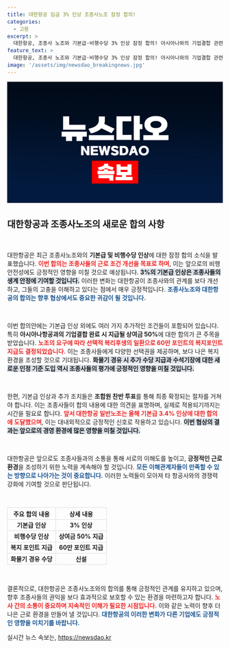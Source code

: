 ```yaml
---
title: 대한항공 임금 3% 인상 조종사노조 잠정 합의!
categories:
  - 고용
excerpt: >
  대한항공, 조종사 노조와 기본급·비행수당 3% 인상 잠정 합의! 아시아나와의 기업결합 관련 특별 보상도 포함되어 있습니다. 조합원 찬반 투표 후 최종 확정될 예정, 노사 합의의 전말을 클릭해 확인하세요!
feature_text: >
  대한항공, 조종사 노조와 기본급·비행수당 3% 인상 잠정 합의! 아시아나와의 기업결합 관련 특별 보상도 포함되어 있습니다. 조합원 찬반 투표 후 최종 확정될 예정, 노사 합의의 전말을 클릭해 확인하세요!
image: '/assets/img/newsdao_breakingnews.jpg'
---
```


<p><img src="/assets/img/newsdao_breakingnews.jpg" alt="ontimetimes 속보" /></p>

<h2 data-ke-size="size26">대한항공과 조종사노조의 새로운 합의 사항</h2>

<p data-ke-size="size16">&nbsp;</p>

<p>대한항공은 최근 조종사노조와의 <b>기본급 및 비행수당 인상</b>에 대한 잠정 합의 소식을 발표했습니다. <b><span style="color: #ee2323;">이번 합의는 조종사들의 근로 조건 개선을 목표로 하며</span></b>, 이는 앞으로의 비행 안전성에도 긍정적인 영향을 미칠 것으로 예상됩니다. <b><span style="background-color: #21538527;">3%의 기본급 인상은 조종사들의 생계 안정에 기여할 것입니다.</span></b> 이러한 변화는 대한항공이 조종사와의 관계를 보다 개선하고, 그들의 고충을 이해하고 있다는 점에서 매우 긍정적입니다. <b><span style="color: #1a5490;">조종사노조와 대한항공의 합의는 향후 협상에서도 중요한 귀감이 될 것입니다.</span></b></p>

<p data-ke-size="size16">&nbsp;</p>

<p>이번 합의안에는 기본급 인상 외에도 여러 가지 추가적인 조건들이 포함되어 있습니다. 특히 <b>아시아나항공과의 기업결합 완료 시 지급될 상여금 50%</b>에 대한 합의가 큰 주목을 받았습니다. <b><span style="color: #ee2323;">노조의 요구에 따라 선택적 복리후생의 일환으로 60만 포인트의 복지포인트 지급도 결정되었습니다.</span></b> 이는 조종사들에게 다양한 선택권을 제공하며, 보다 나은 복지 환경을 조성할 것으로 기대됩니다. <b><span style="background-color: #21538527;">화물기 경유 시 추가 수당 지급과 수석기장에 대한 새로운 인정 기준 도입 역시 조종사들의 평가에 긍정적인 영향을 미칠 것입니다.</span></b> </p>

<p data-ke-size="size16">&nbsp;</p>

<p>한편, 기본급 인상과 추가 조치들은 <b>조합원 찬반 투표</b>를 통해 최종 확정되는 절차를 거쳐야 합니다. 이는 조종사들이 합의 내용에 대한 의견을 표명하며, 실제로 적용되기까지는 시간을 필요로 합니다. <b><span style="color: #ee2323;">앞서 대한항공 일반노조는 올해 기본급 3.4% 인상에 대한 합의에 도달했으며</span></b>, 이는 대내외적으로 긍정적인 신호로 작용하고 있습니다. <b><span style="background-color: #21538527;">이번 협상의 결과는 앞으로의 경영 환경에 많은 영향을 미칠 것입니다.</span></b></p>

<p data-ke-size="size16">&nbsp;</p>

<p>대한항공은 앞으로도 조종사들과의 소통을 통해 서로의 이해도를 높이고, <b>긍정적인 근로 환경</b>을 조성하기 위한 노력을 계속해야 할 것입니다. <b><span style="color: #1a5490;">모든 이해관계자들이 만족할 수 있는 방향으로 나아가는 것이 중요합니다.</span></b> 이러한 노력들이 모아져 타 항공사와의 경쟁력 강화에 기여할 것으로 판단됩니다. </p>

<p data-ke-size="size16">&nbsp;</p>

<table style="width:100%; border-collapse: collapse;">
  <tr>
    <th style="border: 1px solid #ddd; text-align: center;">주요 합의 내용</th>
    <th style="border: 1px solid #ddd; text-align: center;">상세 내용</th>
  </tr>
  <tr>
    <td style="border: 1px solid #ddd; text-align: center; height: 17px;"><b>기본급 인상</b></td>
    <td style="border: 1px solid #ddd; text-align: center; height: 17px;"><b>3% 인상</b></td>
  </tr>
  <tr>
    <td style="border: 1px solid #ddd; text-align: center; height: 17px;"><b>비행수당 인상</b></td>
    <td style="border: 1px solid #ddd; text-align: center; height: 17px;"><b>상여금 50% 지급</b></td>
  </tr>
  <tr>
    <td style="border: 1px solid #ddd; text-align: center; height: 17px;"><b>복지 포인트 지급</b></td>
    <td style="border: 1px solid #ddd; text-align: center; height: 17px;"><b>60만 포인트 지급</b></td>
  </tr>
  <tr>
    <td style="border: 1px solid #ddd; text-align: center; height: 17px;"><b>화물기 경유 수당</b></td>
    <td style="border: 1px solid #ddd; text-align: center; height: 17px;"><b>신설</b></td>
  </tr>
</table>

<p data-ke-size="size16">&nbsp;</p> 

<p>결론적으로, 대한항공은 조종사노조와의 합의를 통해 긍정적인 관계를 유지하고 있으며, 향후 조종사들의 권익을 보다 효과적으로 보호할 수 있는 환경을 마련하고자 합니다. <b><span style="color: #ee2323;">노사 간의 소통이 중요하며 지속적인 이해가 필요한 시점입니다.</span></b> 이와 같은 노력이 향후 더 나은 근로 환경을 만들어 낼 것입니다. <b><span style="color: #1a5490;">대한항공의 이러한 변화가 다른 기업에도 긍정적인 영향을 미치기를 바랍니다.</span></b></p>
실시간 뉴스 속보는, <a href="https://newsdao.kr" rel="dofollow">https://newsdao.kr</a>


